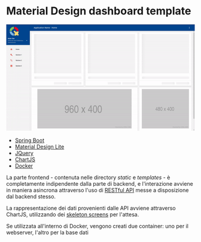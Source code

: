 # Material Design dashboard template

![application demo](art/demo.gif)

- [Spring Boot](https://spring.io/)
- [Material Design Lite](https://getmdl.io/)
- [JQuery](https://jquery.com/)
- [ChartJS](https://www.chartjs.org/)
- [Docker](https://www.docker.com/)


La parte frontend - contenuta nelle directory *static* e *templates* - è completamente indipendente dalla parte di 
backend, e l'interazione avviene in maniera asincrona attraverso l'uso di [RESTful API](https://en.wikipedia.org/wiki/Representational_state_transfer) 
messe a disposizione dal backend stesso.

La rappresentazione dei dati provenienti dalle API avviene attraverso ChartJS, utilizzando dei 
[skeleton screens](https://uxdesign.cc/what-you-should-know-about-skeleton-screens-a820c45a571a) per l'attesa.

Se utilizzata all'interno di Docker, vengono creati due container: uno per il webserver, l'altro per la base dati